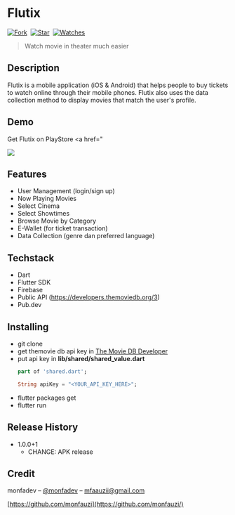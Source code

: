# Flutix

[![Fork](https://img.shields.io/github/forks/abuazis/Flutix?style=social)](https://github.com/abuazis/Flutix/fork)&nbsp; [![Star](https://img.shields.io/github/stars/abuazis/Flutix?style=social)](https://github.com/abuazis/Flutix/star)&nbsp; [![Watches](https://img.shields.io/github/watchers/abuazis/Flutix?style=social)](https://github.com/abuazis/Flutix/)&nbsp;

> Watch movie in theater much easier

## Description
Flutix is ​​a mobile application (iOS & Android) that helps people to buy tickets to watch online through their mobile phones. Flutix also uses the data collection method to display movies that match the user's profile.

## Demo
Get Flutix on PlayStore <a href="</a>

<p><img  src="![Frame 14](https://user-images.githubusercontent.com/61603120/113765373-613fad00-9746-11eb-96f8-e1f6ddef445b.png)"/></p>

## Features

- User Management (login/sign up)
- Now Playing Movies
- Select Cinema
- Select Showtimes
- Browse Movie by Category
- E-Wallet (for ticket transaction)
- Data Collection (genre dan preferred language)

## Techstack

- Dart
- Flutter SDK
- Firebase
- Public API (https://developers.themoviedb.org/3)
- Pub.dev

## Installing

- git clone 
- get themovie db api key in <a href="https://developers.themoviedb.org/3">The Movie DB Developer</a>
- put api key in  **lib/shared/shared_value.dart**
  ```dart
  part of 'shared.dart';
  
  String apiKey = "<YOUR_API_KEY_HERE>";
  ```
- flutter packages get
- flutter run

## Release History

- 1.0.0+1
  - CHANGE: APK release

## Credit

monfadev – [@monfadev](https://instagram.com/monfadev) – mfaauzii@gmail.com

[https://github.com/monfauzi](https://github.com/monfauzi/)
